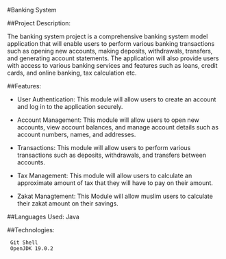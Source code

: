 #Banking System

##Project Description:

 The banking system project is a comprehensive banking system model application that will enable users to perform various banking transactions such as opening new accounts, making deposits, withdrawals, transfers, and generating account statements. The application will also provide users with access to various banking services and features such as loans, credit cards, and online banking, tax calculation etc.

##Features:

* User Authentication: This module will allow users to create an account and log in to the application securely.

* Account Management: This module will allow users to open new accounts, view account balances, and manage account details such as account numbers, names, and addresses.

* Transactions: This module will allow users to perform various transactions such as deposits, withdrawals, and transfers between accounts.

* Tax Management: This module will allow users to calculate an approximate amount of tax that they will have to pay on their amount.

* Zakat Managtement: This Module will allow muslim users to calculate their zakat amount on their savings. 


##Languages Used:
		Java
		
##Technologies:

	 Git Shell
	 OpenJDK 19.0.2


